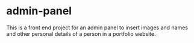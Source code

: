 # admin-panel


This is a front end project for an admin panel to insert images and names and other personal details of a person in a portfolio website.

